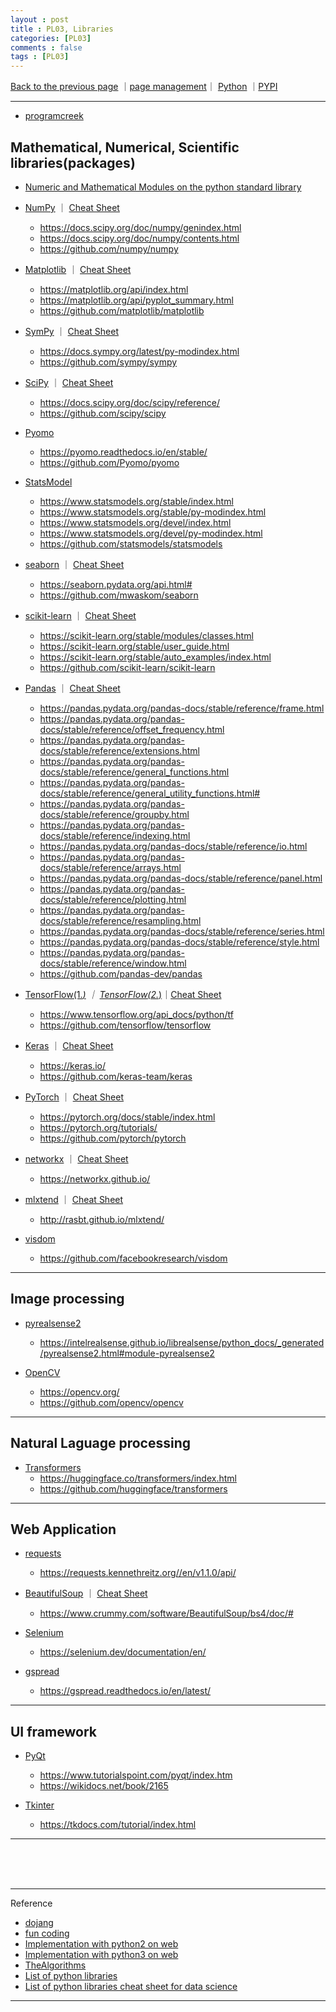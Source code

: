 ```yaml
---
layout : post
title : PL03, Libraries
categories: [PL03]
comments : false
tags : [PL03]
---
```

[Back to the previous page](https://userdyk-github.github.io/Programming.html) ｜<a href="https://github.com/userdyk-github/userdyk-github.github.io/blob/master/_posts/PL03/2019-08-13-PL03-Libraries.md" target="_blank">page management</a>｜ <a href="https://userdyk-github.github.io/pl03/PL03-Contents.html">Python</a> ｜<a href="https://pypi.org/" target="_blank">PYPI</a><br>

---

- <a href="https://www.programcreek.com/python/" target="_blank">programcreek</a>

## **Mathematical, Numerical, Scientific libraries(packages)**

- <a href='https://docs.python.org/3/library/numeric.html' target="_blank">Numeric and Mathematical Modules on the python standard library</a>

- <a href='https://userdyk-github.github.io/pl03-topic02/PL03-Topic02-NumPy.html'>NumPy</a> ｜ <a href=' https://s3.amazonaws.com/assets.datacamp.com/blog_assets/Numpy_Python_Cheat_Sheet.pdf' target="_blank">Cheat Sheet</a>
  - <a href='https://docs.scipy.org/doc/numpy/genindex.html' target="_blank"><span class='jb-small'>https://docs.scipy.org/doc/numpy/genindex.html</span></a>
  - <a href='https://docs.scipy.org/doc/numpy/contents.html' target="_blank"><span class='jb-small'>https://docs.scipy.org/doc/numpy/contents.html</span></a>
  - <a href='https://github.com/numpy/numpy' target="_blank"><span class='jb-small'>https://github.com/numpy/numpy</span></a>


- <a href='https://userdyk-github.github.io/pl03-topic02/PL03-Topic02-Matplotlib.html'>Matplotlib</a> ｜ <a href='https://s3.amazonaws.com/assets.datacamp.com/blog_assets/Python_Matplotlib_Cheat_Sheet.pdf' target="_blank">Cheat Sheet</a>
  - <a href='https://matplotlib.org/api/index.html' target="_blank"><span class='jb-small'>https://matplotlib.org/api/index.html</span></a>
  - <a href='https://matplotlib.org/api/pyplot_summary.html' target="_blank"><span class='jb-small'>https://matplotlib.org/api/pyplot_summary.html</span></a>
  - <a href='https://github.com/matplotlib/matplotlib' target="_blank"><span class='jb-small'>https://github.com/matplotlib/matplotlib</span></a>
  
  
- <a href='https://userdyk-github.github.io/pl03-topic02/PL03-Topic02-SymPy.html'>SymPy</a> ｜ <a href='http://daabzlatex.s3.amazonaws.com/9065616cce623384fe5394eddfea4c52.pdf' target="_blank">Cheat Sheet</a>
  - <a href='https://docs.sympy.org/latest/py-modindex.html' target="_blank"><span class='jb-small'>https://docs.sympy.org/latest/py-modindex.html</span></a>
  - <a href='https://github.com/sympy/sympy' target="_blank"><span class='jb-small'>https://github.com/sympy/sympy</span></a>
  
  
- <a href='https://userdyk-github.github.io/pl03-topic02/PL03-Topic02-SciPy.html'>SciPy</a> ｜ <a href='https://s3.amazonaws.com/assets.datacamp.com/blog_assets/Python_SciPy_Cheat_Sheet_Linear_Algebra.pdf' target="_blank">Cheat Sheet</a>
  - <a href='https://docs.scipy.org/doc/scipy/reference/' target="_blank"><span class='jb-small'>https://docs.scipy.org/doc/scipy/reference/</span></a>
  - <a href='https://github.com/scipy/scipy' target="_blank"><span class='jb-small'>https://github.com/scipy/scipy</span></a>
  

- <a href='https://userdyk-github.github.io/pl03-topic02/PL03-Topic02-Pyomo.html'>Pyomo</a>
  - <a href='https://pyomo.readthedocs.io/en/stable/' target="_blank"><span class='jb-small'>https://pyomo.readthedocs.io/en/stable/</span></a>
  - <a href='https://github.com/Pyomo/pyomo' target="_blank"><span class='jb-small'>https://github.com/Pyomo/pyomo</span></a>


- <a href='https://userdyk-github.github.io/pl03-topic02/PL03-Topic02-StatsModel.html'>StatsModel</a>
  - <a href="https://www.statsmodels.org/stable/index.html" target="_blank" class='jb-small'>https://www.statsmodels.org/stable/index.html</a>
  - <a href="https://www.statsmodels.org/stable/py-modindex.html" target="_blank" class='jb-small'>https://www.statsmodels.org/stable/py-modindex.html</a>
  - <a href="https://www.statsmodels.org/devel/index.html" target="_blank" class='jb-small'>https://www.statsmodels.org/devel/index.html</a>
  - <a href='https://www.statsmodels.org/devel/py-modindex.html' target="_blank"><span class='jb-small'>https://www.statsmodels.org/devel/py-modindex.html</span></a>
  - <a href='https://github.com/statsmodels/statsmodels' target="_blank"><span class='jb-small'>https://github.com/statsmodels/statsmodels</span></a>
  
  
- <a href='https://userdyk-github.github.io/pl03-topic02/PL03-Topic02-seaborn.html'>seaborn</a> ｜ <a href='https://s3.amazonaws.com/assets.datacamp.com/blog_assets/Python_Seaborn_Cheat_Sheet.pdf' target="_blank">Cheat Sheet</a>
  - <a href='https://seaborn.pydata.org/api.html#' target="_blank"><span class='jb-small'>https://seaborn.pydata.org/api.html#</span></a>
  - <a href='https://github.com/mwaskom/seaborn' target="_blank"><span class='jb-small'>https://github.com/mwaskom/seaborn</span></a>


- <a href='https://userdyk-github.github.io/pl03-topic02/PL03-Topic02-scikit-learn.html'>scikit-learn</a> ｜ <a href='https://s3.amazonaws.com/assets.datacamp.com/blog_assets/Scikit_Learn_Cheat_Sheet_Python.pdf' target="_blank">Cheat Sheet</a>
  - <a href='https://scikit-learn.org/stable/modules/classes.html' target="_blank"><span class='jb-small'>https://scikit-learn.org/stable/modules/classes.html</span></a>
  - <a href="https://scikit-learn.org/stable/user_guide.html" target="_blank"><span class='jb-small'>https://scikit-learn.org/stable/user_guide.html</span></a>
  - <a href='https://scikit-learn.org/stable/auto_examples/index.html' target="_blank"><span class='jb-small'>https://scikit-learn.org/stable/auto_examples/index.html</span></a>
  - <a href='https://github.com/scikit-learn/scikit-learn' target="_blank"><span class='jb-small'><span class='jb-small'>https://github.com/scikit-learn/scikit-learn</span></a>


- <a href='https://userdyk-github.github.io/pl03-topic02/PL03-Topic02-Pandas.html'>Pandas</a> ｜ <a href='https://pandas.pydata.org/Pandas_Cheat_Sheet.pdf' target="_blank">Cheat Sheet</a>
  - <a href='https://pandas.pydata.org/pandas-docs/stable/reference/frame.html' target="_blank"><span class='jb-small'>https://pandas.pydata.org/pandas-docs/stable/reference/frame.html</span></a>
  - <a href='https://pandas.pydata.org/pandas-docs/stable/reference/offset_frequency.html' target="_blank"><span class='jb-small'>https://pandas.pydata.org/pandas-docs/stable/reference/offset_frequency.html</span></a>
  - <a href='https://pandas.pydata.org/pandas-docs/stable/reference/extensions.html' target="_blank"><span class='jb-small'>https://pandas.pydata.org/pandas-docs/stable/reference/extensions.html</span></a>
  - <a href='https://pandas.pydata.org/pandas-docs/stable/reference/general_functions.html' target="_blank"><span class='jb-small'>https://pandas.pydata.org/pandas-docs/stable/reference/general_functions.html</span></a>
  - <a href='https://pandas.pydata.org/pandas-docs/stable/reference/general_utility_functions.html#' target="_blank"><span class='jb-small'>https://pandas.pydata.org/pandas-docs/stable/reference/general_utility_functions.html#</span></a>
  - <a href='https://pandas.pydata.org/pandas-docs/stable/reference/groupby.html' target="_blank"><span class='jb-small'>https://pandas.pydata.org/pandas-docs/stable/reference/groupby.html</span></a>
  - <a href='https://pandas.pydata.org/pandas-docs/stable/reference/indexing.html' target="_blank"><span class='jb-small'>https://pandas.pydata.org/pandas-docs/stable/reference/indexing.html</span></a>
  - <a href='https://pandas.pydata.org/pandas-docs/stable/reference/io.html' target="_blank"><span class='jb-small'>https://pandas.pydata.org/pandas-docs/stable/reference/io.html</span></a>
  - <a href='https://pandas.pydata.org/pandas-docs/stable/reference/arrays.html' target="_blank"><span class='jb-small'>https://pandas.pydata.org/pandas-docs/stable/reference/arrays.html</span></a>
  - <a href='https://pandas.pydata.org/pandas-docs/stable/reference/panel.html' target="_blank"><span class='jb-small'>https://pandas.pydata.org/pandas-docs/stable/reference/panel.html</span></a>
  - <a href='https://pandas.pydata.org/pandas-docs/stable/reference/plotting.html' target="_blank"><span class='jb-small'>https://pandas.pydata.org/pandas-docs/stable/reference/plotting.html</span></a>
  - <a href='https://pandas.pydata.org/pandas-docs/stable/reference/resampling.html' target="_blank"><span class='jb-small'>https://pandas.pydata.org/pandas-docs/stable/reference/resampling.html</span></a>
  - <a href='https://pandas.pydata.org/pandas-docs/stable/reference/series.html' target="_blank"><span class='jb-small'>https://pandas.pydata.org/pandas-docs/stable/reference/series.html</span></a>
  - <a href='https://pandas.pydata.org/pandas-docs/stable/reference/style.html' target="_blank"><span class='jb-small'>https://pandas.pydata.org/pandas-docs/stable/reference/style.html</span></a>
  - <a href='https://pandas.pydata.org/pandas-docs/stable/reference/window.html' target="_blank"><span class='jb-small'>https://pandas.pydata.org/pandas-docs/stable/reference/window.html</span></a>
  - <a href='https://github.com/pandas-dev/pandas' target="_blank"><span class='jb-small'>https://github.com/pandas-dev/pandas</span></a>
  
  
- <a href='https://userdyk-github.github.io/pl03-topic02/PL03-Topic02-TensorFlow_version1.html'>TensorFlow(1.*)</a> ｜ <a href='https://userdyk-github.github.io/pl03-topic02/PL03-Topic02-TensorFlow_version2.html'>TensorFlow(2.*)</a>｜<a href='https://cdn-images-1.medium.com/max/2000/1*dtOZSuYDonyyBvEULpJALw.png' target="_blank">Cheat Sheet</a>
  - <a href='https://www.tensorflow.org/api_docs/python/tf' target="_blank"><span class='jb-small'>https://www.tensorflow.org/api_docs/python/tf</span></a>
  - <a href='https://github.com/tensorflow/tensorflow' target="_blank"><span class='jb-small'>https://github.com/tensorflow/tensorflow</span></a>
  
  
- <a href='https://userdyk-github.github.io/pl03-topic02/PL03-Topic02-Keras.html'>Keras</a> ｜ <a href='https://s3.amazonaws.com/assets.datacamp.com/blog_assets/Keras_Cheat_Sheet_Python.pdf' target="_blank">Cheat Sheet</a>
  - <a href='https://keras.io/' target="_blank"><span class='jb-small'>https://keras.io/</span></a>
  - <a href='https://github.com/keras-team/keras' target="_blank"><span class='jb-small'>https://github.com/keras-team/keras</span></a>
  
  
- <a href='https://userdyk-github.github.io/pl03-topic02/PL03-Topic02-PyTorch.html'>PyTorch</a> ｜ <a href='https://pytorch.org/tutorials/beginner/ptcheat.html' target="_blank">Cheat Sheet</a>
  - <a href='https://pytorch.org/docs/stable/index.html' target="_blank"><span class='jb-small'>https://pytorch.org/docs/stable/index.html</span></a>
  - <a href='https://pytorch.org/tutorials/' target="_blank"><span class='jb-small'>https://pytorch.org/tutorials/</span></a>
  - <a href='https://github.com/pytorch/pytorch' target="_blank"><span class='jb-small'>https://github.com/pytorch/pytorch</span></a>
  

- <a href='https://userdyk-github.github.io/pl03-topic02/PL03-Topic02-networkx.html'>networkx</a> ｜ <a href='https://www.cheatography.com/murenei/cheat-sheets/network-analysis-with-python-and-networkx/' target="_blank">Cheat Sheet</a>
  - <a href='https://networkx.github.io/' target="_blank"><span class='jb-small'>https://networkx.github.io/</span></a>


- <a href='https://userdyk-github.github.io/pl03-topic02/PL03-Topic02-mlxtend.html'>mlxtend</a> ｜ <a href='' target="_blank">Cheat Sheet</a>
  - <a href='http://rasbt.github.io/mlxtend/' target="_blank"><span class='jb-small'>http://rasbt.github.io/mlxtend/</span></a>

- <a href='https://userdyk-github.github.io/pl03-topic02/PL03-Topic02-visdom.html'>visdom</a>
  - <a href='https://github.com/facebookresearch/visdom' target="_blank"><span class='jb-small'>https://github.com/facebookresearch/visdom</span></a>


<hr class="division2">

## **Image processing**

- <a href='https://userdyk-github.github.io/pl03-topic02/PL03-Topic02-pyrealsense2.html'>pyrealsense2</a>
  - <a href='https://intelrealsense.github.io/librealsense/python_docs/_generated/pyrealsense2.html#module-pyrealsense2' target="_blank"><span class='jb-small'>https://intelrealsense.github.io/librealsense/python_docs/_generated/pyrealsense2.html#module-pyrealsense2</span></a>


- <a href='https://userdyk-github.github.io/pl03-topic02/PL03-Topic02-OpenCV.html'>OpenCV</a>
  - <a href='https://opencv.org/' target="_blank"><span class='jb-small'>https://opencv.org/</span></a>
  - <a href='https://github.com/opencv/opencv' target="_blank"><span class='jb-small'>https://github.com/opencv/opencv</span></a>


<hr class="division2">

## **Natural Laguage processing**

- <a href='https://userdyk-github.github.io/pl03-topic02/PL03-Topic02-Transformers.html'>Transformers</a>
  - <a href='https://huggingface.co/transformers/index.html' target="_blank"><span class='jb-small'>https://huggingface.co/transformers/index.html</span></a>
  - <a href='https://github.com/huggingface/transformers' target="_blank"><span class='jb-small'>https://github.com/huggingface/transformers</span></a>


<hr class="division2">

## **Web Application**

- <a href='https://userdyk-github.github.io/pl03-topic02/PL03-Topic02-requests.html'>requests</a>
  - <a href='https://requests.kennethreitz.org//en/v1.1.0/api/' target="_blank"><span class='jb-small'>https://requests.kennethreitz.org//en/v1.1.0/api/</span></a>
  
- <a href='https://userdyk-github.github.io/pl03-topic02/PL03-Topic02-BeautifulSoup.html'>BeautifulSoup</a> ｜ <a href='' target="_blank">Cheat Sheet</a>
  - <a href='https://www.crummy.com/software/BeautifulSoup/bs4/doc/#' target="_blank"><span class='jb-small'>https://www.crummy.com/software/BeautifulSoup/bs4/doc/#</span></a>
  
- <a href='https://userdyk-github.github.io/pl03-topic02/PL03-Topic02-Selenium.html'>Selenium</a>
  - <a href='https://selenium.dev/documentation/en/' target="_blank"><span class='jb-small'>https://selenium.dev/documentation/en/</span></a>

- <a href='https://userdyk-github.github.io/pl03-topic02/PL03-Topic02-gspread.html'>gspread</a>
  - <a href='https://gspread.readthedocs.io/en/latest/' target="_blank"><span class='jb-small'>https://gspread.readthedocs.io/en/latest/</span></a>

<hr class="division2">

## **UI framework**

- <a href='https://userdyk-github.github.io/pl03-topic02/PL03-Topic02-PyQt.html'>PyQt</a>
  - <a href='https://www.tutorialspoint.com/pyqt/index.htm' target="_blank"><span class='jb-small'>https://www.tutorialspoint.com/pyqt/index.htm</span></a>
  - <a href='https://wikidocs.net/book/2165' target="_blank"><span class='jb-small'>https://wikidocs.net/book/2165</span></a>
  
- <a href='https://userdyk-github.github.io/pl03-topic02/PL03-Topic02-Tkinter.html'>Tkinter</a>
  - <a href='https://tkdocs.com/tutorial/index.html' target="_blank"><span class='jb-small'>https://tkdocs.com/tutorial/index.html</span></a>


<hr class="division2">


<br><br><br>

---

Reference

- <a href="https://dojang.io/course/index.php?categoryid=1" target="_blank">dojang</a>
- <a href="https://www.fun-coding.org/daveblog.html" target="_blank">fun coding</a>
- <a href='https://repl.it/languages/python' target="_blank">Implementation with python2 on web</a>
- <a href='https://repl.it/languages/python3' target="_blank">Implementation with python3 on web</a>
- <a href='https://github.com/TheAlgorithms/Python' target="_blank">TheAlgorithms</a>
- <a href='https://en.wikipedia.org/wiki/List_of_Python_software' target="_blank">List of python libraries</a><br>
- <a href='https://www.datacamp.com/community/data-science-cheatsheets' target="_blank">List of python libraries cheat sheet for data science</a><br>

---
